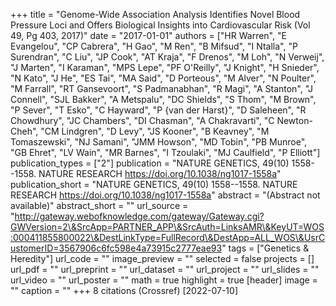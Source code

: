 +++
title = "Genome-Wide Association Analysis Identifies Novel Blood Pressure Loci and Offers Biological Insights into Cardiovascular Risk (Vol 49, Pg 403, 2017)"
date = "2017-01-01"
authors = ["HR Warren", "E Evangelou", "CP Cabrera", "H Gao", "M Ren", "B Mifsud", "I Ntalla", "P Surendran", "C Liu", "JP Cook", "AT Kraja", "F Drenos", "M Loh", "N Verweij", "J Marten", "I Karaman", "MPS Lepe", "PF O'Reilly", "J Knight", "H Snieder", "N Kato", "J He", "ES Tai", "MA Said", "D Porteous", "M Alver", "N Poulter", "M Farrall", "RT Gansevoort", "S Padmanabhan", "R Magi", "A Stanton", "J Connell", "SJL Bakker", "A Metspalu", "DC Shields", "S Thom", "M Brown", "P Sever", "T Esko", "C Hayward", "P {van der Harst}", "D Saleheen", "R Chowdhury", "JC Chambers", "DI Chasman", "A Chakravarti", "C Newton-Cheh", "CM Lindgren", "D Levy", "JS Kooner", "B Keavney", "M Tomaszewski", "NJ Samani", "JMM Howson", "MD Tobin", "PB Munroe", "GB Ehret", "LV Wain", "MR Barnes", "I Tzoulaki", "MJ Caulfield", "P Elliott"]
publication_types = ["2"]
publication = "NATURE GENETICS, 49(10) 1558--1558. NATURE RESEARCH https://doi.org/10.1038/ng1017-1558a"
publication_short = "NATURE GENETICS, 49(10) 1558--1558. NATURE RESEARCH https://doi.org/10.1038/ng1017-1558a"
abstract = "(Abstract not available)"
abstract_short = ""
url_source = "http://gateway.webofknowledge.com/gateway/Gateway.cgi?GWVersion=2\&SrcApp=PARTNER_APP\&SrcAuth=LinksAMR\&KeyUT=WOS:000411855800022\&DestLinkType=FullRecord\&DestApp=ALL_WOS\&UsrCustomerID=3567906c6fc598e4a73915c2777eae93"
tags = ["Genetics \& Heredity"]
url_code = ""
image_preview = ""
selected = false
projects = []
url_pdf = ""
url_preprint = ""
url_dataset = ""
url_project = ""
url_slides = ""
url_video = ""
url_poster = ""
math = true
highlight = true
[header]
image = ""
caption = ""
+++
8 citations (Crossref) [2022-07-10]
